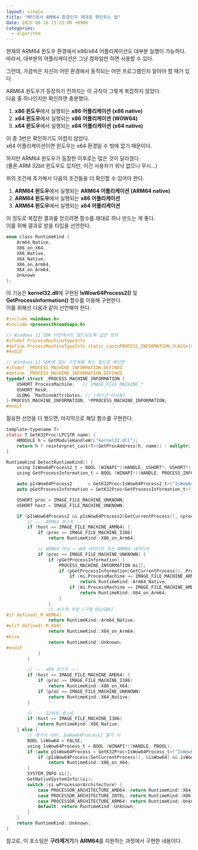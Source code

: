 ```yaml
---
layout: single
title: "MFC에서 ARM64 환경인지 제대로 확인하는 법"
date: 2025-08-18 23:23:00 +0900
categories:
  - algorithm
---
```


현재의 ARM64 윈도우 환경에서 x86/x64 어플리케이션도 대부분 실행이 가능하다.\
따라서, 대부분의 어플리케이션은 그냥 컴파일만 하면 사용할 수 있다.

그런데, 가끔씩은 자신이 어떤 환경에서 동작되는 어떤 프로그램인지 알아야 할 때가 있다.

ARM64 윈도우가 등장하기 전까지는 이 규칙이 그렇게 복잡하지 않았다.\
다음 중 하나인지만 확인하면 충분했다.

1. **x86 윈도우**에서 실행되는 **x86 어플리케이션** **(x86 native)**
2. **x64 윈도우**에서 실행되는 **x86 어플리케이션** **(WOW64)**
3. **x64 윈도우**에서 실행되는 **x64 어플리케이션** **(x64 native)**

이 중 3번은 확인하기도 어렵지 않았다.\
x64 어플리케이션이면 윈도우는 x64 환경일 수 밖에 없기 때문이다.

하지만 ARM64 윈도우가 등장한 이후로는 많은 것이 달라졌다.\
\(물론 ARM 32bit 윈도우도 있지만, 이건 사용자가 워낙 없으니 무시...\)

위의 조건에 추가해서 다음의 조건들을 더 확인할 수 있어야 한다.

1. **ARM64 윈도우**에서 실행되는 **ARM64 어플리케이션** **(ARM64 native)**
2. **ARM64 윈도우**에서 실행되는 **x86 어플리케이션**
3. **ARM64 윈도우**에서 실행되는 **x64 어플리케이션**

이 정도로 복잡한 결과를 얻으려면 함수를 제대로 하나 만드는 게 좋다.\
이를 위해 결과로 받을 타입을 선언한다.

```c
enum class RuntimeKind {
    Arm64_Native,
    X86_on_X64,
    X86_Native,
    X64_Native,
    X86_on_Arm64,
    X64_on_Arm64,
    Unknown
};
```

이 기능은 **kernel32.dll**에 구현된 **IsWow64Process2()** 및 **GetProcessInformation()** 함수를 이용해 구현한다.\
이를 위해선 다음과 같이 선언해야 한다.

```c
#include <windows.h>
#include <processthreadsapi.h>

// Windows 11 SDK 미만에서도 빌드되도록 값만 정의
#ifndef ProcessMachineTypeInfo
#define ProcessMachineTypeInfo static_cast<PROCESS_INFORMATION_CLASS>(9)
#endif

// Windows 11 SDK에 있는 구조체를 최소 필드로 재선언
#ifndef _PROCESS_MACHINE_INFORMATION_DEFINED
#define _PROCESS_MACHINE_INFORMATION_DEFINED
typedef struct _PROCESS_MACHINE_INFORMATION {
    USHORT ProcessMachine;   // IMAGE_FILE_MACHINE_*
    USHORT Res0;
    ULONG  MachineAttributes; // (여기선 미사용)
} PROCESS_MACHINE_INFORMATION, *PPROCESS_MACHINE_INFORMATION;
#endif
```

필요한 선언을 다 했으면, 마지막으로 해당 함수를 구현한다.

```c
template<typename T>
static T GetK32Proc(LPCSTR name) {
    HMODULE h = GetModuleHandleW(L"kernel32.dll");
    return h ? reinterpret_cast<T>(GetProcAddress(h, name)) : nullptr;
}

RuntimeKind DetectRuntimeKind() {
    using IsWow64Process2_t = BOOL (WINAPI*)(HANDLE, USHORT*, USHORT*);
    using GetProcessInformation_t = BOOL (WINAPI*)(HANDLE, PROCESS_INFORMATION_CLASS, LPVOID, DWORD);

    auto pIsWow64Process2      = GetK32Proc<IsWow64Process2_t>("IsWow64Process2");
    auto pGetProcessInformation = GetK32Proc<GetProcessInformation_t>("GetProcessInformation");

    USHORT proc = IMAGE_FILE_MACHINE_UNKNOWN;
    USHORT host = IMAGE_FILE_MACHINE_UNKNOWN;

    if (pIsWow64Process2 && pIsWow64Process2(GetCurrentProcess(), &proc, &host)) {
        // --- ARM64 호스트 ---
        if (host == IMAGE_FILE_MACHINE_ARM64) {
            if (proc == IMAGE_FILE_MACHINE_I386)
                return RuntimeKind::X86_on_Arm64;

            // WOW64 아님 → x64 네이티브 또는 ARM64 네이티브
            if (proc == IMAGE_FILE_MACHINE_UNKNOWN) {
                if (pGetProcessInformation) {
                    PROCESS_MACHINE_INFORMATION mi{};
                    if (pGetProcessInformation(GetCurrentProcess(), ProcessMachineTypeInfo, &mi, sizeof(mi))) {
                        if (mi.ProcessMachine == IMAGE_FILE_MACHINE_ARM64)
                            return RuntimeKind::Arm64_Native;
                        if (mi.ProcessMachine == IMAGE_FILE_MACHINE_AMD64)
                            return RuntimeKind::X64_on_Arm64;
                    }
                }
                // 보수적 추정 (구형 OS/SDK)
#if defined(_M_ARM64)
                return RuntimeKind::Arm64_Native;
#elif defined(_M_X64)
                return RuntimeKind::X64_on_Arm64;
#else
                return RuntimeKind::Unknown;
#endif
            }
        }

        // --- x64 호스트 ---
        if (host == IMAGE_FILE_MACHINE_AMD64) {
            if (proc == IMAGE_FILE_MACHINE_I386)
                return RuntimeKind::X86_on_X64;
            if (proc == IMAGE_FILE_MACHINE_UNKNOWN)
                return RuntimeKind::X64_Native;
        }

        // --- 32비트 호스트 ---
        if (host == IMAGE_FILE_MACHINE_I386)
            return RuntimeKind::X86_Native;
    } else {
        // 레거시 대비: IsWow64Process2 불가 시
        BOOL isWow64 = FALSE;
        using IsWow64Process_t = BOOL (WINAPI*)(HANDLE, PBOOL);
        if (auto pIsWow64Process = GetK32Proc<IsWow64Process_t>("IsWow64Process")) {
            if (pIsWow64Process(GetCurrentProcess(), &isWow64) && isWow64)
                return RuntimeKind::X86_on_X64;
        }
        SYSTEM_INFO si{};
        GetNativeSystemInfo(&si);
        switch (si.wProcessorArchitecture) {
            case PROCESSOR_ARCHITECTURE_AMD64: return RuntimeKind::X64_Native;
            case PROCESSOR_ARCHITECTURE_INTEL: return RuntimeKind::X86_Native;
            case PROCESSOR_ARCHITECTURE_ARM64: return RuntimeKind::Unknown; // 구형 조합: 정보 부족
            default: return RuntimeKind::Unknown;
        }
    }
    return RuntimeKind::Unknown;
}
```

참고로, 이 포스팅은 **구라제거기**가 **ARM64**를 지원하는 과정에서 구현한 내용이다.
